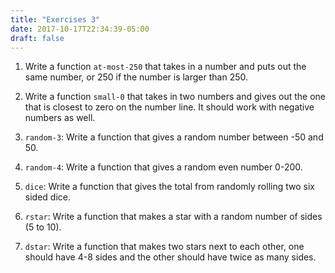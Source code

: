 ```yaml
---
title: "Exercises 3"
date: 2017-10-17T22:34:39-05:00
draft: false
---
```


1. Write a function `at-most-250` that takes in a number and puts out the same number, or 250 if the number is larger than 250.

2. Write a function `small-0` that takes in two numbers and gives out the one that is closest to zero on the number line. It should work with negative numbers as well.

3. `random-3`: Write a function that gives a random number between -50 and 50.

4. `random-4`: Write a function that gives a random even number 0-200.

5. `dice`: Write a function that gives the total from randomly rolling two six sided dice.

5. `rstar`:
Write a function that makes a star with a random number of sides (5 to 10). 

6. `dstar`:
Write a function that makes two stars next to each other, one should have 4-8 sides and the other should have twice as many sides.

